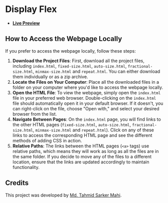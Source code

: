 # Display Flex

- [**Live Preview**](https://tahmid-sarker.github.io/Front-End%20Development/CSS/Grid%20Sizing/index.html)

## How to Access the Webpage Locally

If you prefer to access the webpage locally, follow these steps:

1. **Download the Project Files**: First, download all the project files, including `index.html`, `fixed-size.html`, `auto-size.html`, `fractional-size.html`, `minmax-size.html` and `repeat.html`. You can either download them individually or as a zip archive.
2. **Locate the Files on Your Computer**: Place all the downloaded files in a folder on your computer where you'd like to access the webpage locally.
3. **Open the HTML File**: To view the webpage, simply open the `index.html` file in your preferred web browser. Double-clicking on the `index.html` file should automatically open it in your default browser. If it doesn't, you can right-click on the file, choose "Open with," and select your desired browser from the list.
4. **Navigate Between Pages**: On the `index.html` page, you will find links to the other HTML pages (`fixed-size.html`, `auto-size.html`, `fractional-size.html`, `minmax-size.html` and `repeat.html`). Click on any of these links to access the corresponding HTML page and see the different methods of adding CSS in action.
5. **Relative Paths**: The links between the HTML pages (`<a>` tags) use relative paths, which means they will work as long as all the files are in the same folder. If you decide to move any of the files to a different location, ensure that the links are updated accordingly to maintain functionality.

## Credits

This project was developed by [Md. Tahmid Sarker Mahi](https://tahmid-sarker.github.io).